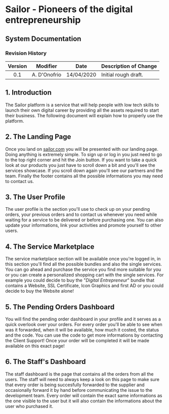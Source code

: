 # Sailor - Pioneers of the digital entrepreneurship
## System Documentation       

### **Revision History**

| Version | Modifier | Date       | Description of Change |
|:-------:|:--------:|:----------:|:----------------------|
| 0.1 | A. D'Onofrio | 14/04/2020 | Initial rough draft.  |

## 1. Introduction

The Sailor platform is a service that will help people with low tech skills to launch their own digital career by providing all the assets required to start their business. The following document will explain how to properly use the platform.

## 2. The Landing Page

Once you land on [sailor.com]() you will be presented with our landing page. Doing anything is extremely simple. To sign up or log in you just need to go to the top right corner and hit the Join button. If you want to take a quick look at our products you just have to scroll down a bit and you'll see the services showcase. If you scroll down again you'll see our partners and the team. Finally the footer contains all the possible informations you may need to contact us.

## 3. The User Profile

The user profile is the section you'll use to check up on your pending orders, your previous orders and to contact us whenever you need while waiting for a service to be delivered or before purchasing one. You can also update your informations, link your activities and promote yourself to other users.

## 4. The Service Marketplace

The service marketplace section will be available once you're logged in, in this section you'll find all the possible bundles and also the single services. You can go ahead and purchase the service you find more suitable for you or you can create a personalized shopping cart with the single services. For example you could decide to buy the "_Digital Entrepreneur_" bundle that contains a Website, SSL Certificate, Icon Graphics and first AD or you could decide to buy the Website alone!

## 5. The Pending Orders Dashboard

You will find the pending order dashboard in your profile and it serves as a quick overlook over your orders. For every order you'll be able to see when was it forwarded, when it will be available, how much it costed, the status and the code. You can use the code to get more informations by contacting the Client Support! Once your order will be completed it will be made available on this exact page!

## 6. The Staff's Dashboard

The staff dashboard is the page that contains all the orders from all the users. The staff will need to always keep a look on this page to make sure that every order is being succesfully forwarded to the supplier and occasionally forward it by hand before communicating the issue to the development team. Every order will contain the exact same informations as the one visible to the user but it will also contain the informations about the user who purchased it.
